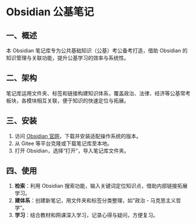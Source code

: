 # Obsidian 公基笔记

## 一、概述
本 Obsidian 笔记库专为公共基础知识（公基）考公备考打造，借助 Obsidian 的知识管理与关联功能，提升公基学习的效率与系统性。

## 二、架构
笔记库运用文件夹、标签和链接构建知识体系，覆盖政治、法律、经济等公基常考板块，各模块相互关联，便于知识的快速定位与拓展。

## 三、安装
1. 访问 [Obsidian 官网](https://obsidian.md/)，下载并安装适配操作系统的版本。
2. 从 Gitee 等平台克隆或下载笔记库至本地。
3. 打开 Obsidian，选择“打开”，导入笔记库文件夹。

## 四、使用
1. **检索**：利用 Obsidian 搜索功能，输入关键词定位知识点，借助内部链接拓展学习。
2. **建体系**：创建新笔记，用文件夹和标签分类整理，如“政治 - 马克思主义哲学”。
3. **学习**：结合教材和网课深入学习，记录心得与疑问，方便复习。
